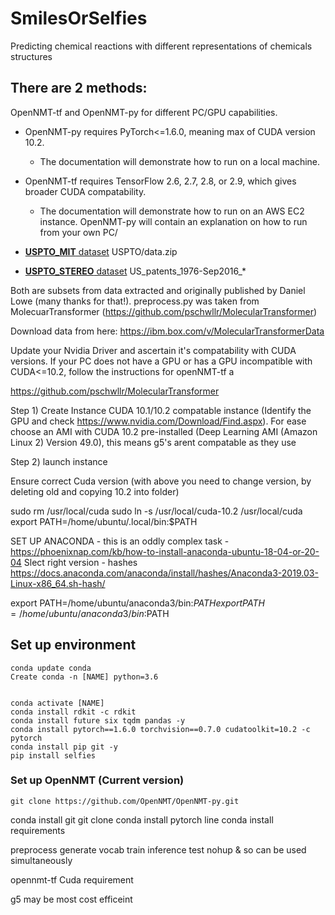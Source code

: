 # SmilesOrSelfies
Predicting chemical reactions with different representations of chemicals structures


## There are 2 methods:
OpenNMT-tf and OpenNMT-py for different PC/GPU capabilities. 
* OpenNMT-py requires PyTorch<=1.6.0, meaning max of CUDA version 10.2. 
  * The documentation will demonstrate how to run on a local machine.
* OpenNMT-tf requires TensorFlow 2.6, 2.7, 2.8, or 2.9, which gives broader CUDA compatability.
  * The documentation will demonstrate how to run on an AWS EC2 instance.
OpenNMT-py will contain an explanation on how to run from your own PC/ 



* [**USPTO_MIT** dataset](https://github.com/wengong-jin/nips17-rexgen) USPTO/data.zip
* [**USPTO_STEREO** dataset](https://ibm.box.com/v/ReactionSeq2SeqDataset) US_patents_1976-Sep2016_*

Both are subsets from data extracted and originally published by Daniel Lowe (many thanks for that!).
preprocess.py was taken from MolecuarTransformer (https://github.com/pschwllr/MolecularTransformer)

Download data from here: https://ibm.box.com/v/MolecularTransformerData

Update your Nvidia Driver and ascertain it's compatability with CUDA versions.
If your PC does not have a GPU or has a GPU incompatible with CUDA<=10.2, follow the instructions for openNMT-tf a 


https://github.com/pschwllr/MolecularTransformer


Step 1) Create Instance CUDA 10.1/10.2 compatable instance (Identify the GPU and check https://www.nvidia.com/Download/Find.aspx). For ease choose an AMI with CUDA 10.2 pre-installed (Deep Learning AMI (Amazon Linux 2) Version 49.0), this means g5's arent compatable as they use

Step 2) launch instance

Ensure correct Cuda version (with above you need to change version, by deleting old and copying 10.2 into folder)

sudo rm /usr/local/cuda
sudo ln -s /usr/local/cuda-10.2 /usr/local/cuda
export PATH=/home/ubuntu/.local/bin:$PATH



SET UP ANACONDA - this is an oddly complex task - https://phoenixnap.com/kb/how-to-install-anaconda-ubuntu-18-04-or-20-04
Slect right version - hashes https://docs.anaconda.com/anaconda/install/hashes/Anaconda3-2019.03-Linux-x86_64.sh-hash/

export PATH=/home/ubuntu/anaconda3/bin:$PATH
export PATH=/home/ubuntu/anaconda3/bin:$PATH


## Set up environment
```
conda update conda
Create conda -n [NAME] python=3.6


conda activate [NAME]
conda install rdkit -c rdkit
conda install future six tqdm pandas -y
conda install pytorch==1.6.0 torchvision==0.7.0 cudatoolkit=10.2 -c pytorch
conda install pip git -y
pip install selfies
```
### Set up OpenNMT (Current version)
```
git clone https://github.com/OpenNMT/OpenNMT-py.git
```











conda install git
git clone
conda install pytorch line
conda install requirements

preprocess
generate vocab
train
inference
test
nohup & so can be used simultaneously 


opennmt-tf
Cuda requirement

g5 may be most cost efficeint
